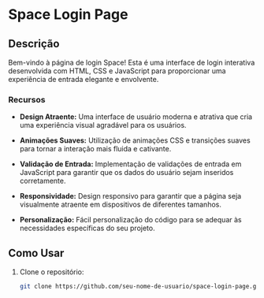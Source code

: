 # Space Login Page


## Descrição

Bem-vindo à página de login Space! Esta é uma interface de login interativa desenvolvida com HTML, CSS e JavaScript para proporcionar uma experiência de entrada elegante e envolvente.

### Recursos

- **Design Atraente:** Uma interface de usuário moderna e atrativa que cria uma experiência visual agradável para os usuários.

- **Animações Suaves:** Utilização de animações CSS e transições suaves para tornar a interação mais fluida e cativante.

- **Validação de Entrada:** Implementação de validações de entrada em JavaScript para garantir que os dados do usuário sejam inseridos corretamente.

- **Responsividade:** Design responsivo para garantir que a página seja visualmente atraente em dispositivos de diferentes tamanhos.

- **Personalização:** Fácil personalização do código para se adequar às necessidades específicas do seu projeto.

## Como Usar

1. Clone o repositório:

   ```bash
   git clone https://github.com/seu-nome-de-usuario/space-login-page.git

